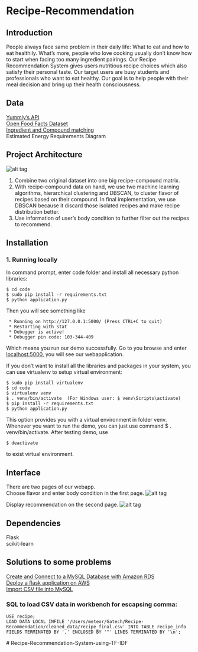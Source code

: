 # Recipe-Recommendation

## Introduction
People always face same problem in their daily life: What to eat and how to eat healthily. What’s more, people who love cooking usually don’t know how to start when facing too many ingredient pairings. Our Recipe Recommendation System gives users nutritious recipe choices which also satisfy their personal taste. Our target users are busy students and professionals who want to eat healthy. Our goal is to help people with their meal decision and bring up their health consciousness.

## Data
[Yummly’s API](https://developer.yummly.com/) <br />
[Open Food Facts Dataset](https://www.kaggle.com/openfoodfacts/world-food-facts) <br />
[Ingredient and Compound matching](https://www.nature.com/articles/srep00196) <br />
Estimated Energy Requirements Diagram

## Project Architecture
![alt tag](https://raw.githubusercontent.com/Flourishlove/Recipe-Recommendation/master/Architecture.png) <br />
1. Combine two original dataset into one big recipe-compound matrix. 
2. With recipe-compound data on hand, we use two machine learning algorithms, hierarchical clustering and DBSCAN, to cluster flavor of recipes based on their compound. In final implementation, we use DBSCAN because it discard those isolated recipes and make recipe distribution better.
3. Use information of user’s body condition to further filter out the recipes to recommend.


## Installation
### 1. Running locally
In command prompt, enter code folder and install all necessary python libraries:
```
$ cd code
$ sudo pip install -r requirements.txt
$ python application.py
```
Then you will see something like
```
 * Running on http://127.0.0.1:5000/ (Press CTRL+C to quit)
 * Restarting with stat
 * Debugger is active!
 * Debugger pin code: 103-344-409
```
Which means you run our demo successfully. Go to you browse and enter [localhost:5000](http://127.0.0.1:5000/), you will see our webapplication.

If you don’t want to install all the libraries and packages in your system, you can use virtualenv to setup virtual environment:
```
$ sudo pip install virtualenv
$ cd code
$ virtualenv venv
$ . venv/bin/activate  (For Windows user: $ venv\Scripts\activate)
$ pip install -r requirements.txt
$ python application.py
```
This option provides you with a virtual environment in folder venv. Whenever you want to run the demo, you can just use command $ . venv/bin/activate. After testing demo, use
```
$ deactivate
```
to exist virtual environment.

## Interface 
There are two pages of our webapp. <br />
Choose flavor and enter body condition in the first page.
![alt tag](https://raw.githubusercontent.com/Flourishlove/Recipe-Recommendation/master/page1.png) <br />

Display recommendation on the second page.
![alt tag](https://raw.githubusercontent.com/Flourishlove/Recipe-Recommendation/master/page2.png) <br />

## Dependencies
Flask <br />
scikit-learn <br />

## Solutions to some problems
[Create and Connect to a MySQL Database with Amazon RDS](https://aws.amazon.com/getting-started/tutorials/create-mysql-db/) <br />
[Deploy a flask application on AWS](https://medium.com/@rodkey/deploying-a-flask-application-on-aws-a72daba6bb80) <br />
[Import CSV file into MySQL](https://dev.mysql.com/doc/workbench/en/wb-admin-export-import-table.html) <br />


### SQL to load CSV data in workbench for escapsing comma:
```
USE recipe;
LOAD DATA LOCAL INFILE '/Users/meteor/Gatech/Recipe-Recommendation/cleaned_data/recipe_final.csv' INTO TABLE recipe_info FIELDS TERMINATED BY ',' ENCLOSED BY '"' LINES TERMINATED BY '\n';
```
#   R e c i p e - R e c o m m e n d a t i o n - S y s t e m - u s i n g - T F - I D F  
 